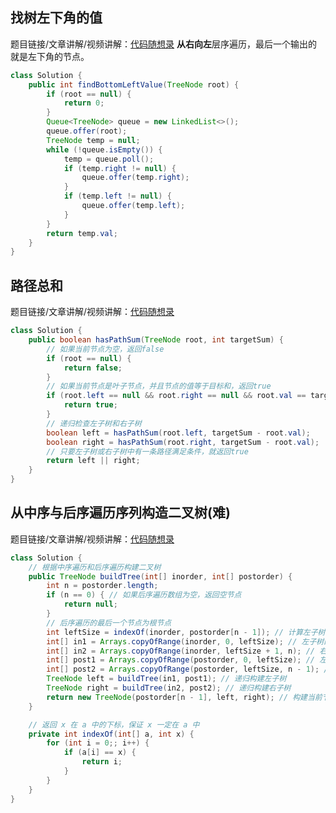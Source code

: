 ##  找树左下角的值
题目链接/文章讲解/视频讲解：[代码随想录](https://programmercarl.com/0513.%E6%89%BE%E6%A0%91%E5%B7%A6%E4%B8%8B%E8%A7%92%E7%9A%84%E5%80%BC.html)
**从右向左**层序遍历，最后一个输出的就是左下角的节点。
```java
class Solution {
    public int findBottomLeftValue(TreeNode root) {
        if (root == null) {
            return 0;
        }
        Queue<TreeNode> queue = new LinkedList<>();
        queue.offer(root);
        TreeNode temp = null;
        while (!queue.isEmpty()) {
            temp = queue.poll();
            if (temp.right != null) {
                queue.offer(temp.right);
            }
            if (temp.left != null) {
                queue.offer(temp.left);
            }
        }
        return temp.val;
    }
}
```

## 路径总和
题目链接/文章讲解/视频讲解：[代码随想录](https://programmercarl.com/0112.%E8%B7%AF%E5%BE%84%E6%80%BB%E5%92%8C.html)
```java
class Solution {
    public boolean hasPathSum(TreeNode root, int targetSum) {
        // 如果当前节点为空，返回false
        if (root == null) {
            return false;
        }
        // 如果当前节点是叶子节点，并且节点的值等于目标和，返回true
        if (root.left == null && root.right == null && root.val == targetSum) {
            return true;
        }
        // 递归检查左子树和右子树
        boolean left = hasPathSum(root.left, targetSum - root.val);
        boolean right = hasPathSum(root.right, targetSum - root.val);
        // 只要左子树或右子树中有一条路径满足条件，就返回true
        return left || right;
    }
}
```

## 从中序与后序遍历序列构造二叉树(难)
题目链接/文章讲解/视频讲解：[代码随想录](https://programmercarl.com/0106.%E4%BB%8E%E4%B8%AD%E5%BA%8F%E4%B8%8E%E5%90%8E%E5%BA%8F%E9%81%8D%E5%8E%86%E5%BA%8F%E5%88%97%E6%9E%84%E9%80%A0%E4%BA%8C%E5%8F%89%E6%A0%91.html)
```java
class Solution {
    // 根据中序遍历和后序遍历构建二叉树
    public TreeNode buildTree(int[] inorder, int[] postorder) {
        int n = postorder.length;
        if (n == 0) { // 如果后序遍历数组为空，返回空节点
            return null;
        }
        // 后序遍历的最后一个节点为根节点
        int leftSize = indexOf(inorder, postorder[n - 1]); // 计算左子树的大小
        int[] in1 = Arrays.copyOfRange(inorder, 0, leftSize); // 左子树的中序遍历
        int[] in2 = Arrays.copyOfRange(inorder, leftSize + 1, n); // 右子树的中序遍历
        int[] post1 = Arrays.copyOfRange(postorder, 0, leftSize); // 左子树的后序遍历
        int[] post2 = Arrays.copyOfRange(postorder, leftSize, n - 1); // 右子树的后序遍历
        TreeNode left = buildTree(in1, post1); // 递归构建左子树
        TreeNode right = buildTree(in2, post2); // 递归构建右子树
        return new TreeNode(postorder[n - 1], left, right); // 构建当前节点并返回
    }

    // 返回 x 在 a 中的下标，保证 x 一定在 a 中
    private int indexOf(int[] a, int x) {
        for (int i = 0;; i++) {
            if (a[i] == x) {
                return i;
            }
        }
    }
}
```